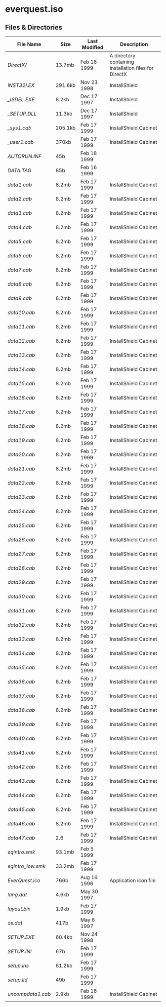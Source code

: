 # everquest.iso
## Files & Directories
| File Name | Size | Last Modified | Description |
| --- | --- | --- | --- |
| *DirectX/* | 13.7mb | Feb 18 1999 | A directory containing installation files for DirectX |
| *_INST32I.EX_* | 291.6kb | Nov 23 1998 | InstallShield |
| *_ISDEL.EXE* | 8.2kb | Dec 17 1997 | InstallShield |
| *_SETUP.DLL* | 11.3kb | Dec 17 1997 | InstallShield |
| *_sys1.cab* | 205.1kb | Feb 17 1999 | InstallShield Cabinet |
| *_user1.cab* | 370kb | Feb 17 1999 | InstallShield Cabinet |
| *AUTORUN.INF* | 45b | Feb 18 1999 | |
| *DATA.TAG* | 85b | Feb 16 1999 | |
| *data1.cab* | 8.2mb | Feb 17 1999 | InstallShield Cabinet |
| *data2.cab* | 8.2mb | Feb 17 1999 | InstallShield Cabinet |
| *data3.cab* | 8.2mb | Feb 17 1999 | InstallShield Cabinet |
| *data4.cab* | 8.2mb | Feb 17 1999 | InstallShield Cabinet |
| *data5.cab* | 8.2mb | Feb 17 1999 | InstallShield Cabinet |
| *data6.cab* | 8.2mb | Feb 17 1999 | InstallShield Cabinet |
| *data7.cab* | 8.2mb | Feb 17 1999 | InstallShield Cabinet |
| *data8.cab* | 8.2mb | Feb 17 1999 | InstallShield Cabinet |
| *data9.cab* | 8.2mb | Feb 17 1999 | InstallShield Cabinet |
| *data10.cab* | 8.2mb | Feb 17 1999 | InstallShield Cabinet |
| *data11.cab* | 8.2mb | Feb 17 1999 | InstallShield Cabinet |
| *data12.cab* | 8.2mb | Feb 17 1999 | InstallShield Cabinet |
| *data13.cab* | 8.2mb | Feb 17 1999 | InstallShield Cabinet |
| *data14.cab* | 8.2mb | Feb 17 1999 | InstallShield Cabinet |
| *data15.cab* | 8.2mb | Feb 17 1999 | InstallShield Cabinet |
| *data16.cab* | 8.2mb | Feb 17 1999 | InstallShield Cabinet |
| *data17.cab* | 8.2mb | Feb 17 1999 | InstallShield Cabinet |
| *data18.cab* | 8.2mb | Feb 17 1999 | InstallShield Cabinet |
| *data19.cab* | 8.2mb | Feb 17 1999 | InstallShield Cabinet |
| *data20.cab* | 8.2mb | Feb 17 1999 | InstallShield Cabinet |
| *data21.cab* | 8.2mb | Feb 17 1999 | InstallShield Cabinet |
| *data22.cab* | 8.2mb | Feb 17 1999 | InstallShield Cabinet |
| *data23.cab* | 8.2mb | Feb 17 1999 | InstallShield Cabinet |
| *data24.cab* | 8.2mb | Feb 17 1999 | InstallShield Cabinet |
| *data25.cab* | 8.2mb | Feb 17 1999 | InstallShield Cabinet |
| *data26.cab* | 8.2mb | Feb 17 1999 | InstallShield Cabinet |
| *data27.cab* | 8.2mb | Feb 17 1999 | InstallShield Cabinet |
| *data28.cab* | 8.2mb | Feb 17 1999 | InstallShield Cabinet |
| *data29.cab* | 8.2mb | Feb 17 1999 | InstallShield Cabinet |
| *data30.cab* | 8.2mb | Feb 17 1999 | InstallShield Cabinet |
| *data31.cab* | 8.2mb | Feb 17 1999 | InstallShield Cabinet |
| *data32.cab* | 8.2mb | Feb 17 1999 | InstallShield Cabinet |
| *data33.cab* | 8.2mb | Feb 17 1999 | InstallShield Cabinet |
| *data34.cab* | 8.2mb | Feb 17 1999 | InstallShield Cabinet |
| *data35.cab* | 8.2mb | Feb 17 1999 | InstallShield Cabinet |
| *data36.cab* | 8.2mb | Feb 17 1999 | InstallShield Cabinet |
| *data37.cab* | 8.2mb | Feb 17 1999 | InstallShield Cabinet |
| *data38.cab* | 8.2mb | Feb 17 1999 | InstallShield Cabinet |
| *data39.cab* | 8.2mb | Feb 17 1999 | InstallShield Cabinet |
| *data40.cab* | 8.2mb | Feb 17 1999 | InstallShield Cabinet |
| *data41.cab* | 8.2mb | Feb 17 1999 | InstallShield Cabinet |
| *data42.cab* | 8.2mb | Feb 17 1999 | InstallShield Cabinet |
| *data43.cab* | 8.2mb | Feb 17 1999 | InstallShield Cabinet |
| *data44.cab* | 8.2mb | Feb 17 1999 | InstallShield Cabinet |
| *data45.cab* | 8.2mb | Feb 17 1999 | InstallShield Cabinet |
| *data46.cab* | 8.2mb | Feb 17 1999 | InstallShield Cabinet |
| *data47.cab* | 2.6 | Feb 17 1999 | InstallShield Cabinet |
| *eqintro.smk* | 93.1mb | Feb 5 1999 | |
| *eqintro_low.smk* | 33.2mb | Feb 17 1999 | |
| *EverQuest.ico* | 766b | Aug 16 1996 | Application icon file |
| *lang.dat* | 4.6kb | May 30 1997 | |
| *layout.bin* | 1.9kb | Feb 17 1999 | |
| *os.dat* | 417b | May 6 1997 | |
| *SETUP.EXE* | 60.4kb | Nov 24 1998 | |
| *SETUP.INI* | 67b | Feb 17 1999 | |
| *setup.ins* | 61.2kb | Feb 17 1999 | |
| *setup.lid* | 49b | Feb 17 1999 | |
| *uncompdata1.cab* | 2.9kb | Feb 16 1999 | InstallShield Cabinet |